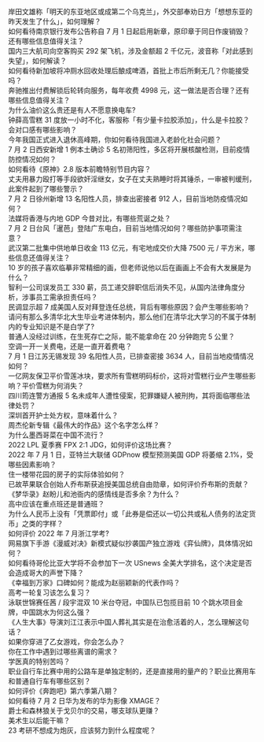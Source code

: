 岸田文雄称「明天的东亚地区或成第二个乌克兰」，外交部奉劝日方「想想东亚的昨天发生了什么」，如何理解？  
如何看待南京银行发布公告称自 7 月 1 日起启用新章，原印章于同日作废销毁？还有哪些信息值得关注？  
国内三大航司向空客购买 292 架飞机，涉及金额超 2 千亿元，波音称「对此感到失望」，如何解读？  
如何看待新加坡将冲厕水回收处理后酿成啤酒，首批上市后所剩无几？你能接受吗？  
奔驰推出付费解锁后轮转向服务，每年收费 4998 元，这一做法是否合理？还有哪些信息值得关注？  
为什么油价这么贵还是有人不愿意换电车?  
钟薛高雪糕 31 度放一小时不化，客服称「有少量卡拉胶添加」，什么是卡拉胶？会对口感有哪些影响？  
今年我国正式进入退休高峰期，你如何看待我国进入老龄化社会问题？  
7 月 2 日西安新增 1 例本土确诊 5 名初筛阳性，多区将开展核酸检测，目前疫情防控情况如何？  
如何看待《原神》2.8 版本前瞻特别节目内容？  
丈夫用暴力殴打等手段欲奸淫继女，女子在丈夫熟睡时将其锤杀，一审被判缓刑，此案件起到了哪些警示？  
7 月 2 日徐州新增 13 名阳性人员，排查出密接者 912 人，目前当地防疫情况如何？  
法媒将香港与内地 GDP 今昔对比，有哪些荒诞之处？  
7 月 2 日台风「暹芭」登陆广东电白，目前当地情况如何？哪些防护事项需注意？  
武汉第二批集中供地单日收金 113 亿元，有宅地成交价大降 7500 元 / 平方米，哪些信息还值得关注？  
10 岁的孩子喜欢临摹非常精细的画，但老师说他以后在画画上不会有大发展是为什么？  
智利一公司误发员工 330 薪，员工递交辞职信后消失不见，从国内法律角度分析，涉事员工需承担责任吗？  
民调显示超 7 成美国人反对拜登连任总统，背后有哪些原因？会产生哪些影响？  
请问有那么多清华北大生毕业考进体制内，那么他们在清华北大学习的不属于体制内的专业知识是不是白学了?  
普通人没经过训练，在生死存亡之际，能不能拿命在 20 分钟跑完 5 公里？  
空调一开一关费电，还是一直开着费电？  
7 月 1 日江苏无锡发现 39 名阳性人员，已排查密接 3634 人，目前当地疫情情况如何？  
一亿网友保卫平价雪莲冰块，要求所有雪糕明码标价，这将对雪糕行业产生哪些影响？平价雪糕为何消失？  
四川筠连警方通报 5 名未成年人遭性侵案，犯罪嫌疑人被刑拘，其将面临哪些法律处罚？  
深圳首开护士处方权，意味着什么？  
周杰伦新专辑《最伟大的作品》这个名字怎么样？  
为什么墨西哥菜在中国不流行？  
2022 LPL 夏季赛 FPX 2:1 JDG，如何评价这场比赛？  
2022 年 7 月 1 日，亚特兰大联储 GDPnow 模型预测美国 GDP 将萎缩 2.1%，受哪些因素影响？  
住一楼带花园的房子的实际体验如何？  
已故苹果联合创始人乔布斯获追授美国总统自由勋章，如何评价乔布斯的贡献？  
《梦华录》赵盼儿和池衙内的感情线是否多余？为什么？  
高中应该在重点班还是普通班？  
为什么人民币上没有「凭票即付」或「此券是偿还以一切公共或私人债务的法定货币」之类的字样？  
如何评价 2022 年 7 月浙江学考?  
网易旗下手游《漫威对决》新模式疑似抄袭国产独立游戏《弈仙牌》，具体情况如何？  
如何看待哥伦比亚大学将不会参加下一次 USnews 全美大学排名，这个决定是否会造成哥大的声誉下降？  
《幸福到万家》口碑如何？能成为赵丽颖新的代表作吗？  
高考一轮复习该怎么复习？  
泳联世锦赛任茜 / 段宇混双 10 米台夺冠，中国队已包揽目前 10 个跳水项目金牌，中国跳水为何这么强？  
《人生大事》导演刘江江表示中国人葬礼其实是在治愈活着的人，怎么理解这句话？  
如果你穿进了乙女游戏，你会怎么办？  
你在工作中遇到过哪些离谱的需求？  
学医真的特别苦吗？  
职业自行车比赛中用的公路车是单独定制的，还是直接用的量产的？职业比赛用车和普通自行车有哪些区别？  
如何评价《奔跑吧》第六季第八期？  
如何看待 7 月 2 日华为发布的华为影像 XMAGE？  
爵士和森林狼关于戈贝尔的交易，哪支球队更赚？  
美术生以后能干嘛？  
23 考研不想成为炮灰，应该努力到什么程度呢？  
